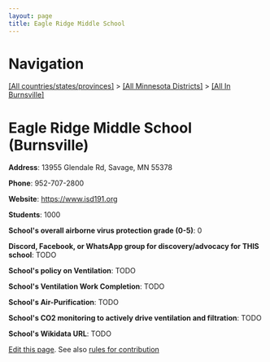 ```yaml
---
layout: page
title: Eagle Ridge Middle School
---
```

# Navigation

[[All countries/states/provinces]](../../..) > [[All Minnesota Districts]](../..) > [[All In Burnsville]](..)

# Eagle Ridge Middle School (Burnsville)

**Address**: 13955 Glendale Rd, Savage, MN 55378

**Phone**: 952-707-2800

**Website**: <https://www.isd191.org>

**Students**: 1000

**School's overall airborne virus protection grade (0-5)**: 0

**Discord, Facebook, or WhatsApp group for discovery/advocacy for THIS school**: TODO

**School's policy on Ventilation**: TODO

**School's Ventilation Work Completion**: TODO

**School's Air-Purification**: TODO

**School's CO2 monitoring to actively drive ventilation and filtration**: TODO

**School's Wikidata URL**: TODO


[Edit this page](https://github.com/ventilate-schools/MN/edit/main/./Burnsville/Eagle_Ridge_Middle_School.md). See also [rules for contribution](../../../contribution-rules/)